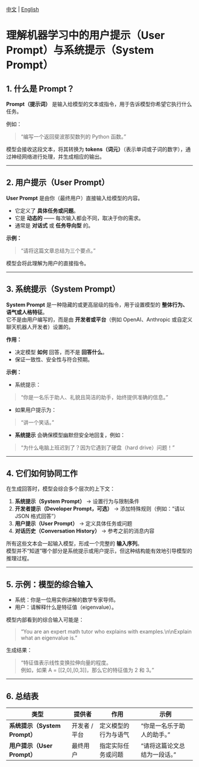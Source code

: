 [中文](./What's_user_prompt_and_system_prompt_cn.md) |
[English](./What's_user_prompt_and_system_prompt.md)

# 理解机器学习中的用户提示（User Prompt）与系统提示（System Prompt）

## 1. 什么是 Prompt？
**Prompt（提示词）** 是输入给模型的文本或指令，用于告诉模型你希望它执行什么任务。  

例如：  
> “编写一个返回斐波那契数列的 Python 函数。”

模型会接收这段文本，将其转换为 **tokens（词元）**（表示单词或子词的数字），通过神经网络进行处理，并生成相应的输出。

---

## 2. 用户提示（User Prompt）
**User Prompt** 是由你（最终用户）直接输入给模型的内容。

- 它定义了 **具体任务或问题**。
- 它是 **动态的** —— 每次输入都会不同，取决于你的需求。
- 通常是 **对话式** 或 **任务导向型** 的。

**示例：**
> “请将这篇文章总结为三个要点。”

模型会将此理解为用户的直接指令。

---

## 3. 系统提示（System Prompt）
**System Prompt** 是一种隐藏的或更高层级的指令，用于设置模型的 **整体行为、语气或人格特征**。  
它不是由用户编写的，而是由 **开发者或平台**（例如 OpenAI、Anthropic 或自定义聊天机器人开发者）设置的。

**作用：**
- 决定模型 **如何** 回答，而不是 **回答什么**。
- 保证一致性、安全性与符合预期。

**示例：**
- 系统提示：
> “你是一名乐于助人、礼貌且简洁的助手，始终提供准确的信息。”

- 如果用户提示为：
> “讲一个笑话。”

- **系统提示** 会确保模型幽默但安全地回复，例如：  
> “为什么电脑上班迟到了？因为它遇到了硬盘（hard drive）问题！”

---

## 4. 它们如何协同工作
在生成回答时，模型会综合多个层次的上下文：

1. **系统提示（System Prompt）** → 设置行为与限制条件  
2. **开发者提示（Developer Prompt，可选）** → 添加特殊规则（例如：“请以 JSON 格式回答”）  
3. **用户提示（User Prompt）** → 定义具体任务或问题  
4. **对话历史（Conversation History）** → 参考之前的消息内容

所有这些文本会一起输入模型，形成一个完整的 **输入序列**。  
模型并不“知道”哪个部分是系统提示或用户提示，但这种结构能有效地引导模型的推理过程。

---

## 5. 示例：模型的综合输入

- 系统：你是一位用实例讲解的数学专家导师。  
- 用户：请解释什么是特征值（eigenvalue）。

模型内部看到的综合输入可能是：
> “You are an expert math tutor who explains with examples.\n\nExplain what an eigenvalue is.”

生成结果：
> “特征值表示线性变换拉伸向量的程度。  
> 例如，如果 A = [[2,0],[0,3]]，那么它的特征值为 2 和 3。”

---

## 6. 总结表

| 类型 | 提供者 | 作用 | 示例 |
|------|----------|------|------|
| **系统提示（System Prompt）** | 开发者 / 平台 | 定义模型的行为与语气 | “你是一名乐于助人的助手。” |
| **用户提示（User Prompt）** | 最终用户 | 指定实际任务或问题 | “请将这篇论文总结为一段话。” |
